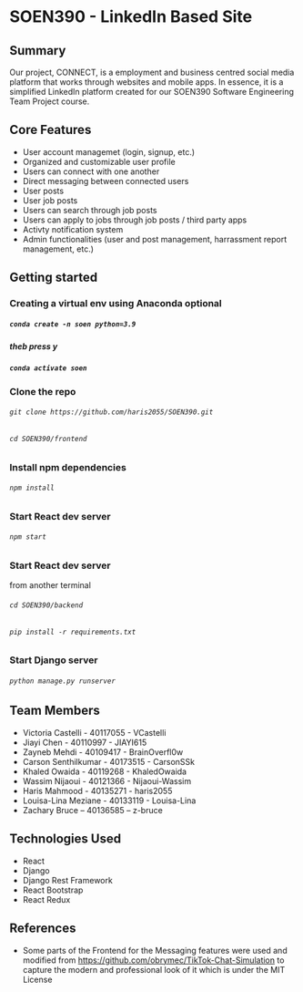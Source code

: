 # SOEN390 - LinkedIn Based Site

## Summary
Our project, CONNECT, is a employment and business centred social media platform that works through websites and mobile apps. In essence, it is a simplified LinkedIn platform created for our SOEN390 Software Engineering Team Project course. 


## Core Features
- User account managemet (login, signup, etc.)
- Organized and customizable user profile 
- Users can connect with one another 
- Direct messaging between connected users 
- User posts 
- User job posts 
- Users can search through job posts 
- Users can apply to jobs through job posts / third party apps 
- Activty notification system 
- Admin functionalities (user and post management, harrassment report management, etc.)


## Getting started

### Creating a virtual env using Anaconda **optional**
#####  `conda create -n soen python=3.9`
##### theb press y
#####  `conda activate soen`


### Clone the repo
###### `git clone https://github.com/haris2055/SOEN390.git`
###### `cd SOEN390/frontend`

### Install npm dependencies
###### `npm install`

### Start React dev server
###### `npm start`

### Start React dev server
from another terminal
###### `cd SOEN390/backend`
###### `pip install -r requirements.txt`

### Start Django server
###### `python manage.py runserver`


## Team Members
- Victoria Castelli - 40117055 - VCastelli 
- Jiayi Chen - 40110997 - JIAYI615
- Zayneb Mehdi - 40109417 - BrainOverfl0w
- Carson Senthilkumar - 40173515 - CarsonSSk
- Khaled Owaida - 40119268 - KhaledOwaida
- Wassim Nijaoui - 40121366 - Nijaoui-Wassim
- Haris Mahmood - 40135271 - haris2055
- Louisa-Lina Meziane - 40133119 - Louisa-Lina
- Zachary Bruce – 40136585 – z-bruce

## Technologies Used
- React 
- Django 
- Django Rest Framework 
- React Bootstrap 
- React Redux 

## References 
- Some parts of the Frontend for the Messaging features were used and modified from https://github.com/obrymec/TikTok-Chat-Simulation to capture the modern and professional look of it which is under the MIT License
